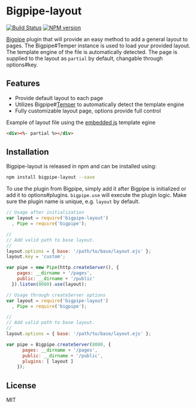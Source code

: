# Bigpipe-layout

[![Build
Status](https://travis-ci.org/Moveo/bigpipe-layout.png)](https://travis-ci.org/Moveo/bigpipe-layout)
[![NPM version](https://badge.fury.io/js/bigpipe-layout.png)](http://badge.fury.io/js/bigpipe-layout)

[Bigpipe] plugin that will provide an easy method to add a general layout to
pages. The Bigpipe#Temper instance is used to load your provided layout. The
template engine of the file is automatically detected. The page is supplied to
the layout as `partial` by default, changable through options#key.

[Bigpipe]: https://github.com/3rd-Eden/bigpipe

## Features

- Provide default layout to each page
- Utilizes Bigpipe#[Temper] to automatically detect the template engine
- Fully customizable layout page, options provide full control

Example of layout file using the [embedded js] template egine

```html
<div><%- partial %></div>
```

[Temper]: https://github.com/3rd-Eden/temper
[embedded js]: https://github.com/visionmedia/ejs

## Installation

Bigpipe-layout is released in npm and can be installed using:

```bash
npm install bigpipe-layout --save
```

To use the plugin from Bigpipe, simply add it after Bigpipe is initialized or
add it to options#plugins. `bigpipe.use` will execute the plugin logic. Make sure
the plugin name is unique, e.g. `layout` by default.

```js
// Usage after initialization
var layout = require('bigpipe-layout')
  , Pipe = require('bigpipe');

//
// Add valid path to base layout.
//
layout.options = { base: '/path/to/base/layout.ejs' };
layout.key = 'custom';

var pipe = new Pipe(http.createServer(), {
    pages: __dirname + '/pages',
    public: __dirname + '/public'
  }).listen(8080).use(layout);
```

```js
// Usage through createServer options
var layout = require('bigpipe-layout')
  , Pipe = require('bigpipe');

//
// Add valid path to base layout.
//
layout.options = { base: '/path/to/base/layout.ejs' };

var pipe = Bigpipe.createServer(8080, {
      pages: __dirname + '/pages',
      public: __dirname + '/public',
      plugins: [ layout ]
    });
```

## License

MIT
